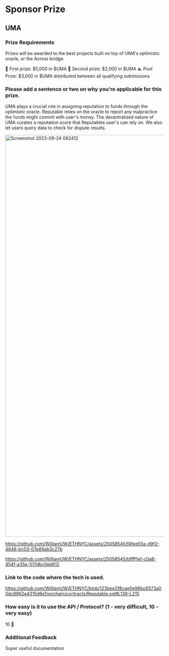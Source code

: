 # Sponsor Prize

## UMA

### Prize Requirements
Prizes will be awarded to the best projects built on top of UMA's optimistic oracle, or the Across bridge.

🥇 First prize: $5,000 in $UMA
🥈 Second prize: $2,000 in $UMA
🏊 Pool Prize: $3,000 in $UMA distributed between all qualifying submissions

### Please add a sentence or two on why you're applicable for this prize.
UMA plays a crucial role in assigning reputation to funds through the optimistic oracle. Reputable relies on the oracle to report any malpractice the funds might commit with user's money. The decentralized nature of UMA curates a reputation score that Reputables user's can rely on. We also let users query data to check for dispute results.

<img width="1273" alt="Screenshot 2023-09-24 082412" src="https://github.com/WilliamUW/ETHNYC/assets/22282583/04bee516-f528-4e3c-a9df-c7512ee74c93">

https://github.com/WilliamUW/ETHNYC/assets/25058545/f4fee55a-d9f2-4848-bc03-07e89ab3c27b



https://github.com/WilliamUW/ETHNYC/assets/25058545/bffff1ef-c0a8-454f-a35e-517dbc0eb612


### Link to the code where the tech is used.
https://github.com/WilliamUW/ETHNYC/blob/123bee318cae0e96bc6573a00dc8962e4315d6e1/onchain/contracts/Reputable.sol#L138-L215

### How easy is it to use the API / Protocol? (1 - very difficult, 10 - very easy)
10 🌟

### Additional Feedback
Super useful documentation
